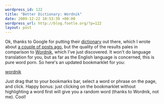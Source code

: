 ```yaml
--- 
wordpress_id: 122
title: "Better Dictionary: Wordnik"
date: 2009-12-22 10:53:39 +00:00
wordpress_url: http://blog.footle.org/?p=122
layout: post
---
```

Ok, thanks to Google for putting their <a href="http://www.google.com/dictionary">dictionary</a> out there, which I wrote about <a href="http://blog.footle.org/2009/12/04/google-dictionary-bookmarklet/">a couple of posts ago</a>, but the quality of the results pales in comparison to <a href="http://www.wordnik.com">Wordnik</a>, which I've just discovered. It won't do language translation for you, but as far as the English language is concerned, this is pure word porn. So here's an updated bookmarklet for you:

<a href="javascript:(function(){var%20s;if(window.getSelection){s=window.getSelection();}else%20if(document.selection){s=document.selection.createRange();}window.open('http://www.wordnik.com/words/'+escape(s));}());">wordnik</a>

Just drag that to your bookmarks bar, select a word or phrase on the page, and click. Happy bonus: just clicking on the bookmarklet without highlighting a word first will give you a random word (thanks to Wordnik, not me). Cool!
